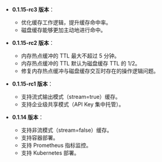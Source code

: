 -   **0.1.15-rc3 版本**：

    -   优化缓存工作逻辑，提升缓存命中率。
    -   磁盘缓存能够更加主动地进行命中。

-   **0.1.15-rc2 版本**：

    -   内存热点缓冲的 TTL 最大不超过 5 分钟。
    -   内存热点缓冲的 TTL 默认为磁盘缓存 TTL 的 1/2。
    -   修复内存热点缓冲与磁盘缓存交互时存在的操作逻辑问题。

-   **0.1.15-rc1 版本**：

    -   支持流式输出模式（stream=true）缓存。
    -   支持企业级共享模式（API Key 集中托管）。

-   **0.1.14 版本**：

    -   支持非流模式（stream=false）缓存。
    -   支持容器部署。
    -   支持 Prometheus 指标监控。
    -   支持 Kubernetes 部署。
